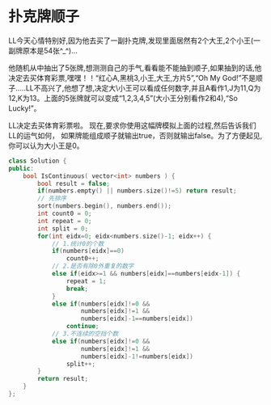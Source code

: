 # 扑克牌顺子

LL今天心情特别好,因为他去买了一副扑克牌,发现里面居然有2个大王,2个小王(一副牌原本是54张^_^)...

他随机从中抽出了5张牌,想测测自己的手气,看看能不能抽到顺子,如果抽到的话,他决定去买体育彩票,嘿嘿！！“红心A,黑桃3,小王,大王,方片5”,“Oh My God!”不是顺子.....LL不高兴了,他想了想,决定大\小王可以看成任何数字,并且A看作1,J为11,Q为12,K为13。上面的5张牌就可以变成“1,2,3,4,5”(大小王分别看作2和4),“So Lucky!”。

LL决定去买体育彩票啦。 现在,要求你使用这幅牌模拟上面的过程,然后告诉我们LL的运气如何， 如果牌能组成顺子就输出true，否则就输出false。为了方便起见,你可以认为大小王是0。

```cpp
class Solution {
public:
    bool IsContinuous( vector<int> numbers ) {
        bool result = false;
        if(numbers.empty() || numbers.size()!=5) return result;
        // 先排序
        sort(numbers.begin(), numbers.end());
        int count0 = 0;
        int repeat = 0;
        int split = 0;
        for(int eidx=0; eidx<numbers.size()-1; eidx++) {
            // 1.统计0的个数
            if(numbers[eidx]==0)
                count0++;
            // 2.是否有除0外重复的数字
            else if(eidx>=1 && numbers[eidx]==numbers[eidx-1]) {
                repeat = 1;
                break;
            }
            else if(numbers[eidx]!=0 && 
                    numbers[eidx]!=1 && 
                    numbers[eidx]-1==numbers[eidx])
                continue;
            // 3.不连续的空挡个数
            else if(numbers[eidx]!=0 && 
                    numbers[eidx]!=1 && 
                    numbers[eidx]-1!=numbers[eidx])
                split++;
        }
        return result;
    }
};
```
